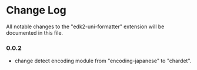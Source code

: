 # Change Log

All notable changes to the "edk2-uni-formatter" extension will be documented in this file.

### 0.0.2
* change detect encoding module from "encoding-japanese" to "chardet".